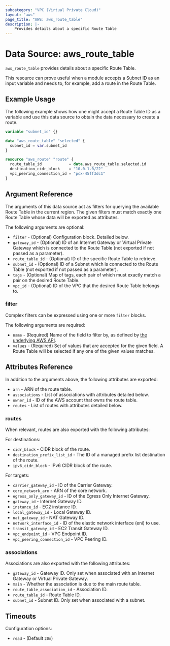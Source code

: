 ```yaml
---
subcategory: "VPC (Virtual Private Cloud)"
layout: "aws"
page_title: "AWS: aws_route_table"
description: |-
    Provides details about a specific Route Table
---
```


# Data Source: aws_route_table

`aws_route_table` provides details about a specific Route Table.

This resource can prove useful when a module accepts a Subnet ID as an input variable and needs to, for example, add a route in the Route Table.

## Example Usage

The following example shows how one might accept a Route Table ID as a variable and use this data source to obtain the data necessary to create a route.

```terraform
variable "subnet_id" {}

data "aws_route_table" "selected" {
  subnet_id = var.subnet_id
}

resource "aws_route" "route" {
  route_table_id            = data.aws_route_table.selected.id
  destination_cidr_block    = "10.0.1.0/22"
  vpc_peering_connection_id = "pcx-45ff3dc1"
}
```

## Argument Reference

The arguments of this data source act as filters for querying the available Route Table in the current region. The given filters must match exactly one Route Table whose data will be exported as attributes.

The following arguments are optional:

* `filter` - (Optional) Configuration block. Detailed below.
* `gateway_id` - (Optional) ID of an Internet Gateway or Virtual Private Gateway which is connected to the Route Table (not exported if not passed as a parameter).
* `route_table_id` - (Optional) ID of the specific Route Table to retrieve.
* `subnet_id` - (Optional) ID of a Subnet which is connected to the Route Table (not exported if not passed as a parameter).
* `tags` - (Optional) Map of tags, each pair of which must exactly match a pair on the desired Route Table.
* `vpc_id` - (Optional) ID of the VPC that the desired Route Table belongs to.

### filter

Complex filters can be expressed using one or more `filter` blocks.

The following arguments are required:

* `name` - (Required) Name of the field to filter by, as defined by [the underlying AWS API](http://docs.aws.amazon.com/AWSEC2/latest/APIReference/API_DescribeRouteTables.html).
* `values` - (Required) Set of values that are accepted for the given field. A Route Table will be selected if any one of the given values matches.

## Attributes Reference

In addition to the arguments above, the following attributes are exported:

* `arn` - ARN of the route table.
* `associations` - List of associations with attributes detailed below.
* `owner_id` - ID of the AWS account that owns the route table.
* `routes` - List of routes with attributes detailed below.

### routes

When relevant, routes are also exported with the following attributes:

For destinations:

* `cidr_block` - CIDR block of the route.
* `destination_prefix_list_id` - The ID of a managed prefix list destination of the route.
* `ipv6_cidr_block` - IPv6 CIDR block of the route.

For targets:

* `carrier_gateway_id` - ID of the Carrier Gateway.
* `core_network_arn` - ARN of the core network.
* `egress_only_gateway_id` - ID of the Egress Only Internet Gateway.
* `gateway_id` - Internet Gateway ID.
* `instance_id` - EC2 instance ID.
* `local_gateway_id` - Local Gateway ID.
* `nat_gateway_id` - NAT Gateway ID.
* `network_interface_id` - ID of the elastic network interface (eni) to use.
* `transit_gateway_id` - EC2 Transit Gateway ID.
* `vpc_endpoint_id` - VPC Endpoint ID.
* `vpc_peering_connection_id` - VPC Peering ID.

### associations

Associations are also exported with the following attributes:

* `gateway_id` - Gateway ID. Only set when associated with an Internet Gateway or Virtual Private Gateway.
* `main` - Whether the association is due to the main route table.
* `route_table_association_id` - Association ID.
* `route_table_id` - Route Table ID.
* `subnet_id` - Subnet ID. Only set when associated with a subnet.

## Timeouts

Configuration options:

- `read` - (Default `20m`)
